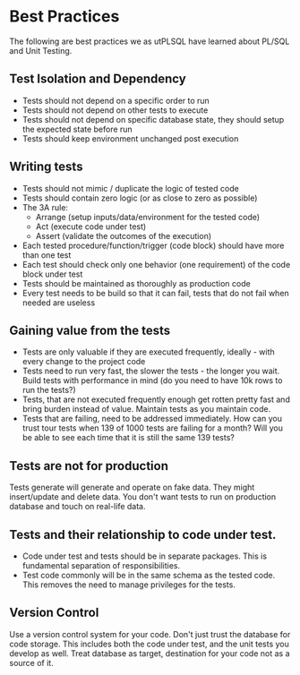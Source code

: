 # Best Practices

The following are best practices we as utPLSQL have learned about PL/SQL and Unit Testing. 

## Test Isolation and Dependency

 - Tests should not depend on a specific order to run 
 - Tests should not depend on other tests to execute
 - Tests should not depend on specific database state, they should setup the expected state before run
 - Tests should keep environment unchanged post execution


## Writing tests

 - Tests should not mimic / duplicate the logic of tested code
 - Tests should contain zero logic (or as close to zero as possible)
 - The 3A rule:
   - Arrange (setup inputs/data/environment for the tested code)
   - Act (execute code under test)
   - Assert (validate the outcomes of the execution)
 - Each tested procedure/function/trigger (code block) should have more than one test
 - Each test should check only one behavior (one requirement) of the code block under test
 - Tests should be maintained as thoroughly as production code
 - Every test needs to be build so that it can fail, tests that do not fail when needed are useless  
  
## Gaining value from the tests
 
 - Tests are only valuable if they are executed frequently, ideally - with every change to the project code
 - Tests need to run very fast, the slower the tests - the longer you wait. Build tests with performance in mind (do you need to have 10k rows to run the tests?)
 - Tests, that are not executed frequently enough get rotten pretty fast and bring burden instead of value. Maintain tests as you maintain code.
 - Tests that are failing, need to be addressed immediately. How can you trust tour tests when 139 of 1000 tests are failing for a month? Will you be able to see each time that it is still the same 139 tests?  

## Tests are not for production

 Tests generate will generate and operate on fake data. They might insert/update and delete data. You don't want tests to run on production database and touch on real-life data.

## Tests and their relationship to code under test.
 -  Code under test and tests should be in separate packages. This is fundamental separation of responsibilities.
 -  Test code commonly will be in the same schema as the tested code. This removes the need to manage privileges for the tests. 

## Version Control

Use a version control system for your code. 
Don't just trust the database for code storage.
This includes both the code under test, and the unit tests you develop as well.
Treat database as target, destination for your code not as a source of it.
